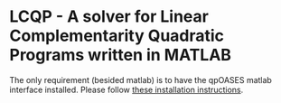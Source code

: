 # LCQP - A solver for Linear Complementarity Quadratic Programs written in MATLAB
The only requirement (besided matlab) is to have the qpOASES matlab interface installed. Please follow [these installation instructions](https://www.coin-or.org/qpOASES/doc/3.0/manual.pdf).


